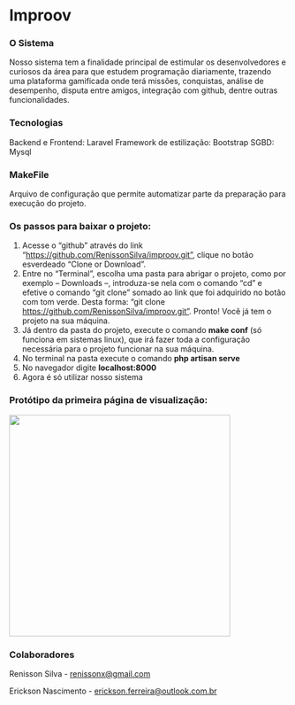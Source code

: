 
# Improov

### O Sistema
Nosso sistema tem a finalidade principal de estimular os desenvolvedores e curiosos da área para que estudem programação diariamente, trazendo uma plataforma gamificada onde terá missões, conquistas, análise de desempenho, disputa entre amigos, integração com github, dentre outras funcionalidades.

### Tecnologias
Backend e Frontend: Laravel
Framework de estilização: Bootstrap
SGBD: Mysql

### MakeFile
Arquivo de configuração que permite automatizar parte da preparação para execução do projeto.

### Os passos para baixar o projeto:
1. Acesse o “github” através do link “https://github.com/RenissonSilva/improov.git”, clique no botão esverdeado “Clone or Download”.
2. Entre no “Terminal”, escolha uma pasta para abrigar o projeto, como por exemplo – Downloads –, introduza-se nela com o comando “cd” e efetive o comando “git clone” somado ao link que foi adquirido no botão com tom verde. Desta forma: “git clone https://github.com/RenissonSilva/improov.git”. Pronto! Você já tem o projeto na sua máquina.
3. Já dentro da pasta do projeto, execute o comando **make conf** (só funciona em sistemas linux), que irá fazer toda a configuração necessária para o projeto funcionar na sua máquina.
4. No terminal na pasta execute o comando **php artisan serve**
5. No navegador digite **localhost:8000**
6. Agora é só utilizar nosso sistema

### Protótipo da primeira página de visualização:
<img src="https://user-images.githubusercontent.com/41685128/103963437-09d67480-5138-11eb-9e9c-fa2865a56b0c.png" width="400">

### Colaboradores

Renisson Silva - renissonx@gmail.com

Erickson Nascimento - erickson.ferreira@outlook.com.br
